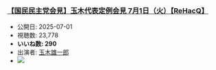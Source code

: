 ### [【国民民主党会見】玉木代表定例会見 7月1日（火）【ReHacQ】](https://www.youtube.com/watch?v=S6jKJW2jCCA)
-   公開日: 2025-07-01
-   視聴数: 23,778
-   **いいね数: 290**
-   出演者: [玉木雄一郎](/rehacq_fan/people/玉木雄一郎 "wikilink")
- [![](https://img.youtube.com/vi/S6jKJW2jCCA/hqdefault.jpg)](https://www.youtube.com/watch?v=S6jKJW2jCCA)
